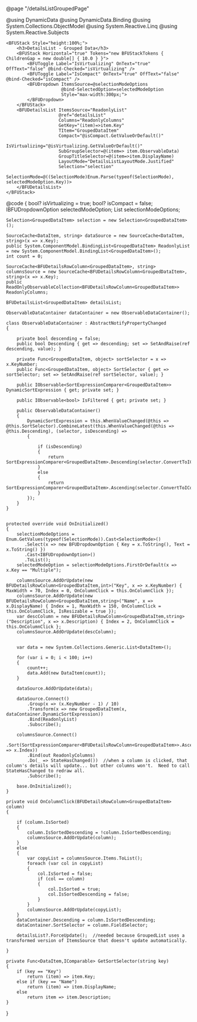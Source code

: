 ﻿@page "/detailsListGroupedPage"

@using DynamicData
@using DynamicData.Binding
@using System.Collections.ObjectModel
@using System.Reactive.Linq
@using System.Reactive.Subjects

    <BFUStack Style="height:100%;">
        <h3>DetailsList - Grouped Data</h3>
        <BFUStack Horizontal="true" Tokens="new BFUStackTokens { ChildrenGap = new double[] { 10.0 } }">
            <BFUToggle Label="IsVirtualizing" OnText="true" OffText="false" @bind-Checked="isVirtualizing" />
            <BFUToggle Label="IsCompact" OnText="true" OffText="false" @bind-Checked="isCompact" />
            <BFUDropdown ItemsSource=@selectionModeOptions
                         @bind-SelectedOption=selectedModeOption
                         Style="max-width:300px;">
            </BFUDropdown>
        </BFUStack>
        <BFUDetailsList ItemsSource="ReadonlyList"
                        @ref="detailsList"
                        Columns="ReadonlyColumns"
                        GetKey="(item)=>item.Key"
                        TItem="GroupedDataItem"
                        Compact="@isCompact.GetValueOrDefault()"
                        IsVirtualizing="@isVirtualizing.GetValueOrDefault()"
                        SubGroupSelector=@(item=> item.ObservableData)
                        GroupTitleSelector=@(item=>item.DisplayName)
                        LayoutMode="DetailsListLayoutMode.Justified"
                        Selection="selection"
                        SelectionMode=@((SelectionMode)Enum.Parse(typeof(SelectionMode), selectedModeOption.Key))>
        </BFUDetailsList>
    </BFUStack>

@code {
    bool? isVirtualizing = true;
    bool? isCompact = false;
    IBFUDropdownOption selectedModeOption;
    List<IBFUDropdownOption> selectionModeOptions;

    Selection<GroupedDataItem> selection = new Selection<GroupedDataItem>();

    SourceCache<DataItem, string> dataSource = new SourceCache<DataItem, string>(x => x.Key);
    public System.ComponentModel.BindingList<GroupedDataItem> ReadonlyList = new System.ComponentModel.BindingList<GroupedDataItem>();
    int count = 0;

    SourceCache<BFUDetailsRowColumn<GroupedDataItem>, string> columnsSource = new SourceCache<BFUDetailsRowColumn<GroupedDataItem>, string>(x => x.Key);
    public ReadOnlyObservableCollection<BFUDetailsRowColumn<GroupedDataItem>> ReadonlyColumns;

    BFUDetailsList<GroupedDataItem> detailsList;

    ObservableDataContainer dataContainer = new ObservableDataContainer();

    class ObservableDataContainer : AbstractNotifyPropertyChanged
    {

        private bool descending = false;
        public bool Descending { get => descending; set => SetAndRaise(ref descending, value); }

        private Func<GroupedDataItem, object> sortSelector = x => x.KeyNumber;
        public Func<GroupedDataItem, object> SortSelector { get => sortSelector; set => SetAndRaise(ref sortSelector, value); }

        public IObservable<SortExpressionComparer<GroupedDataItem>> DynamicSortExpression { get; private set; }

        public IObservable<bool> IsFiltered { get; private set; }

        public ObservableDataContainer()
        {
            DynamicSortExpression = this.WhenValueChanged(@this => @this.SortSelector).CombineLatest(this.WhenValueChanged(@this => @this.Descending), (selector, isDescending) =>
            {

                if (isDescending)
                {
                    return SortExpressionComparer<GroupedDataItem>.Descending(selector.ConvertToIComparable());
                }
                else
                {
                    return SortExpressionComparer<GroupedDataItem>.Ascending(selector.ConvertToIComparable());
                }
            });
        }
    }


    protected override void OnInitialized()
    {
        selectionModeOptions = Enum.GetValues(typeof(SelectionMode)).Cast<SelectionMode>()
           .Select(x => new BFUDropdownOption { Key = x.ToString(), Text = x.ToString() })
           .Cast<IBFUDropdownOption>()
           .ToList();
        selectedModeOption = selectionModeOptions.FirstOrDefault(x => x.Key == "Multiple");

        columnsSource.AddOrUpdate(new BFUDetailsRowColumn<GroupedDataItem,int>("Key", x => x.KeyNumber) { MaxWidth = 70, Index = 0, OnColumnClick = this.OnColumnClick });
        columnsSource.AddOrUpdate(new BFUDetailsRowColumn<GroupedDataItem,string>("Name", x => x.DisplayName) { Index = 1, MaxWidth = 150, OnColumnClick = this.OnColumnClick, IsResizable = true });
        var descColumn = new BFUDetailsRowColumn<GroupedDataItem,string>("Description", x => x.Description) { Index = 2, OnColumnClick = this.OnColumnClick };
        columnsSource.AddOrUpdate(descColumn);


        var data = new System.Collections.Generic.List<DataItem>();

        for (var i = 0; i < 100; i++)
        {
            count++;
            data.Add(new DataItem(count));
        }

        dataSource.AddOrUpdate(data);

        dataSource.Connect()
            .Group(x => (x.KeyNumber - 1) / 10)
            .Transform(x => new GroupedDataItem(x, dataContainer.DynamicSortExpression))
            .Bind(ReadonlyList)
            .Subscribe();

        columnsSource.Connect()
            .Sort(SortExpressionComparer<BFUDetailsRowColumn<GroupedDataItem>>.Ascending(x => x.Index))
            .Bind(out ReadonlyColumns)
            .Do(_ => StateHasChanged())  //when a column is clicked, that column's details will update... but other columns won't.  Need to call StateHasChanged to redraw all.
            .Subscribe();

        base.OnInitialized();
    }

    private void OnColumnClick(BFUDetailsRowColumn<GroupedDataItem> column)
    {

        if (column.IsSorted)
        {
            column.IsSortedDescending = !column.IsSortedDescending;
            columnsSource.AddOrUpdate(column);
        }
        else
        {
            var copyList = columnsSource.Items.ToList();
            foreach (var col in copyList)
            {
                col.IsSorted = false;
                if (col == column)
                {
                    col.IsSorted = true;
                    col.IsSortedDescending = false;
                }
            }
            columnsSource.AddOrUpdate(copyList);
        }
        dataContainer.Descending = column.IsSortedDescending;
        dataContainer.SortSelector = column.FieldSelector;

        detailsList?.ForceUpdate();  //needed because GroupedList uses a transformed version of ItemsSource that doesn't update automatically.

    }

    private Func<DataItem,IComparable> GetSortSelector(string key)
    {
        if (key == "Key")
            return (item) => item.Key;
        else if (key == "Name")
            return (item) => item.DisplayName;
        else
            return item => item.Description;
    }


}